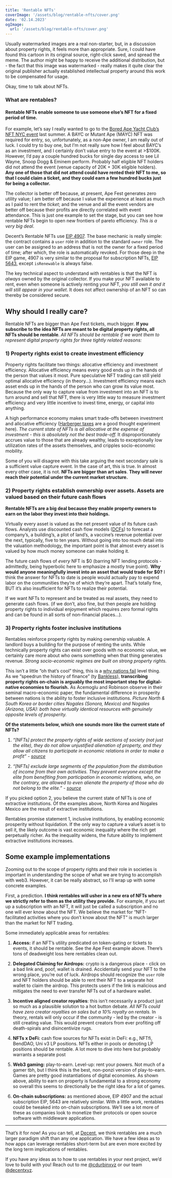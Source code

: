 ```yaml
---
title: 'Rentable NFTs'
coverImage: '/assets/blog/rentable-nfts/cover.png'
date: '02.14.2023'
ogImage:
  url: '/assets/blog/rentable-nfts/cover.png'
---
```


Usually watermarked images are a real non-starter, but, in a discussion about property rights, it feels more than appropriate. Sure, I could have found this cartoon in its original source, right-click saved, and spread the meme. The author might be happy to receive the additional distribution, but - the fact that this image was watermarked - really makes it quite clear the original publisher actually established intellectual property around this work to be compensated for usage.

Okay, time to talk about NFTs.

### **What are rentables?**

#### Rentable NFTs enable someone to use someone else’s NFT for a fixed period of time.

For example, let’s say I really wanted to go to the [Bored Ape Yacht Club’s NFT NYC event](https://apefest.com/) last summer. A BAYC or Mutant Ape (MAYC) NFT was required for entry, so, unfortunately, as a non-Ape owner, I am really out of luck. I could try to buy one, but I’m not really sure how I feel about BAYC’s as an investment, and I certainly don’t value entry to the event at >$100K. However, I’d pay a couple hundred bucks for single day access to see Lil Wayne, Snoop Dogg & Eminem perform. Probably half eligible NFT holders did not attend the event (venue capacity of 20K + 30K eligible holders). **Any one of those that did not attend could have rented their NFT to me, so that I could claim a ticket, and they could earn a few hundred bucks just for being a collector.**

The collector is better off because, at present, Ape Fest generates zero utility value; I am better off because I value the experience at least as much as I paid to rent the _ticket_; and the venue and all the event vendors are better off because their profits are directly correlated with event attendance. This is just one example to set the stage, but you can see how rentable NFTs begin to open new frontiers of pareto efficiency. _This is a very big deal_.

Decent’s Rentable NFTs use [EIP 4907](https://eips.ethereum.org/EIPS/eip-4907). The base mechanic is really simple: the contract contains a `user` role in addition to the standard `owner` role. The user can be assigned to an address that is not the owner for a fixed period of time; after which, the role is automatically revoked. For those deep in the EIP game, 4907 is very similar to the proposal for subscription NFTs, [EIP 5643](https://eips.ethereum.org/EIPS/eip-5643), except `isRenewable` is always false.

The key technical aspect to understand with rentables is that the NFT is _always_ owned by the original collector. If you make your NFT available to rent, even when someone is actively renting your NFT, _you still own it and it will still appear in your wallet_. It does not affect ownership of an NFT so can thereby be considered secure.

**Why should I really care?**
-----------------------------

Rentable NFTs are bigger than Ape Fest tickets, much bigger. **If you subscribe to the idea NFTs are meant to be digital property rights, all NFTs should be rentable**. _All NFTs should be rentable if we want them to represent digital property rights for three tightly related reasons:_

### **1) Property rights exist to create investment efficiency**

Property rights facilitate two things: allocative efficiency and investment efficiency. Allocative efficiency means every good ends up in the hands of the person that values it most. Pure speculative NFT trading can still yield optimal allocative efficiency (in theory…). Investment efficiency means each asset ends up in the hands of the person who can grow its value most. Because the only way to capture value from investment into an NFT is to turn around and sell that NFT, there is very little way to measure investment efficiency and very little incentive to invest time, energy, or capital into anything.

A high performance economy makes smart trade-offs between investment and allocative efficiency ([Harberger taxes](https://medium.com/@simondlr/what-is-harberger-tax-where-does-the-blockchain-fit-in-1329046922c6) are a good thought experiment here). _The current state of NFTs is all allocative at the expense of investment - this is absolutely not the best trade-off._ It disproportionately accrues value to those that are already wealthy, leads to exceptionally low utilization rates of the assets themselves, and cripples socio-economic mobility.

Some of you will disagree with this take arguing the next secondary sale is a sufficient value capture event. In the case of art, this is true. In almost every other case, it is not. **NFTs are bigger than art sales**. **They will never reach their potential under the current market structure.**

### **2) Property rights establish ownership over assets. Assets are valued based on their future cash flows**

**Rentable NFTs are a big deal because they enable property owners to earn on the labor they invest into their holdings.**

Virtually every asset is valued as the net present value of its future cash flows. Analysts use discounted cash flow models ([DCFs](https://www.investopedia.com/terms/d/dcf.asp)) to forecast a company’s, a building’s, a plot of land’s, a vaccine’s revenue potential over the next, typically, five to ten years. Without going into too much detail into the valuation methodology, the important point is that almost every asset is valued by how much money someone can make holding it.

The future cash flows of _every_ NFT is $0 (barring NFT lending protocols - admittedly, being hyperbolic here to emphasize a mostly true point). **Why would anyone meaningfully invest into an asset that would trade for $0?** I think the answer for NFTs to date is people would actually pay to expend labor on the communities they’re of which they’re apart. That’s totally fine, BUT it’s also insufficient for NFTs to realize their potential.

If we want NFTs to represent and be treated as real assets, they need to generate cash flows. (if we don’t, also fine, but then people are holding property rights to individual enjoyment which requires zero formal rights and can be found in all sorts of non-financial places…).

### **3) Property rights foster inclusive institutions**

Rentables reinforce property rights by making ownership valuable. A landlord buys a building for the purpose of renting the units. While technically property rights can exist over goods with no economic value, we certainly care more about who owns something when that thing generates revenue. _Strong socio-economic regimes are built on strong property rights._

This isn’t a little “oh that’s cool” thing, this is a [why nations fail](https://en.wikipedia.org/wiki/Why_Nations_Fail#:~:text=Why%20Nations%20Fail%3A%20The%20Origins,Robinson.) level thing. As we “speedrun the history of finance” (ty [Bankless](https://www.bankless.com/)), **transcribing property rights on-chain is arguably the most important step for digital-native economies to flourish.** As Acemoglu and Robinson observe in their seminal macro-economic paper, the fundamental difference in prosperity between nations is the ability to foster inclusive institutions. _Picture North & South Korea or border cities Nogales (Sonora, Mexico) and Nogales (Arizona, USA): both have virtually identical resources with genuinely opposite levels of prosperity._

**Of the statements below, which one sounds more like the current state of NFTs?**

1.  _“\[NFTs\] protect the property rights of wide sections of society (not just the elite), they do not allow unjustified alienation of property, and they allow all citizens to participate in economic relations in order to make a profit” - [source](https://en.wikipedia.org/wiki/Why_Nations_Fail#:~:text=Why%20Nations%20Fail%3A%20The%20Origins,Robinson.)_
    
2.  _“\[NFTs\] exclude large segments of the population from the distribution of income from their own activities. They prevent everyone except the elite from benefiting from participation in economic relations, who, on the contrary, are allowed to even alienate the property of those who do not belong to the elite.” - [source](https://en.wikipedia.org/wiki/Why_Nations_Fail#:~:text=Why%20Nations%20Fail%3A%20The%20Origins,Robinson.)_
    

If you picked option 2, you believe the current state of NFTs is one of extractive institutions. Of the examples above, North Korea and Nogales Mexico are the result of extractive institutions.

Rentables promise statement 1, inclusive institutions, by enabling economic prosperity without liquidation. If the only way to capture a value’s asset is to sell it, the likely outcome is vast economic inequality where the rich get perpetually richer. As the inequality widens, the future ability to implement extractive institutions increases.

**Some example implementations**
--------------------------------

Zooming out to the scope of property rights and their role in societies is important in understanding the scope of what we are trying to accomplish with web3. However, it can be really abstract, so I’ll wrap up with some concrete examples.

First, a prediction. **I think rentables will usher in a new era of NFTs where we strictly refer to them as the utility they provide.** For example, if you set up a subscription with an NFT, it will just be called a subscription and no one will ever know about the NFT. We believe the market for “NFT-facilitated activities where you don’t know about the NFT” is much larger than the market for NFT trading.

Some immediately applicable areas for rentables:

1.  **Access:** if an NFT’s utility predicated on token-gating or tickets to events, it should be rentable. See the Ape Fest example above. There’s tons of deadweight loss here rentables clean out.
    
2.  **Delegated Claiming for Airdrops:** crypto is a dangerous place - click on a bad link and, poof, wallet is drained. Accidentally send your NFT to the wrong place, you’re out of luck. Airdrops should recognize the `user` role and NFT holders should be able to rent their NFT to a separate hot wallet to claim the airdrop. This protects users if the link is malicious and mitigates the need to ever transfer NFTs out of a hardware wallet.
    
3.  **Incentive aligned creator royalties**: this isn’t necessarily a product just so much as a plausible solution to a hot button debate. _All NFTs could have zero creator royalties on sales but a 10% royalty on rentals._ In theory, rentals will only occur if the community - led by the creator - is still creating value. This would prevent creators from ever profiting off death-spirals and disincentivize rugs.
    
4.  **NFTs x DeFi:** cash flow sources for NFTs exist in DeFi: e.g., NFTfi, BendDAO, Uni v3 LP positions. NFTs either in pools or denoting LP positions should be rentable. A lot more to dive into here but probably warrants a separate post
    
5.  **Web3 gaming:** play-to-earn. Level-up: rent your powers. Not much of a gamer tbh, but I think this is the best, non-ponzi version of play-to-earn. Games are pretty good instantiations of digital economies. As shown above, ability to earn on property is fundamental to a strong economy so overall this seems to directionally be the right idea for a lot of games.
    
6.  **On-chain subscriptions:** as mentioned above, EIP 4907 and the actual subscription EIP, 5643 are relatively similar. With a little work, rentables could be tweaked into on-chain subscriptions. We’ll see a lot more of these as companies look to monetize their protocols or open source software with middleware applications.
    

* * *

That’s it for now! As you can tell, at [Decent](http://decent.xyz/), we think rentables are a much larger paradigm shift than any one application. We have a few ideas as to how apps can leverage rentables short-term but are even more excited by the long term implications of rentables.

If you have any ideas as to how to use rentables in your next project, we’d love to build with you! Reach out to me [@cdurbinxyz](https://twitter.com/cdurbinxyz) or our team [@decentxyz](https://twitter.com/decentxyz).
